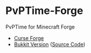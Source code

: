 # PvPTime-Forge
PvPTime for Minecraft Forge

* [Curse Forge](http://minecraft.curseforge.com/mc-mods/227151-pvptime)
* [Bukkit Version](http://dev.bukkit.org/bukkit-plugins/pvptime/) ([Source Code](https://github.com/Guichaguri/PvPTime-Bukkit))
